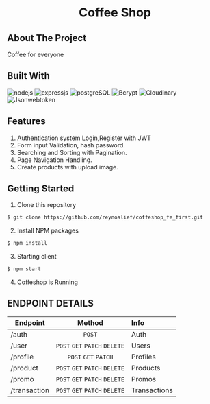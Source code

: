 <p align="center">
  <h1 align='center'>Coffee Shop</h1>
</p>

## About The Project

Coffee for everyone

## Built With

![nodejs](https://img.shields.io/badge/nodejs-18.15-brightgreen)
![expressjs](https://img.shields.io/badge/expressjs-4-lightgrey)
![postgreSQL](https://img.shields.io/badge/postgreSQL-11-blue)
![Bcrypt](https://img.shields.io/badge/bcrypt-5.1-orange)
![Cloudinary](https://img.shields.io/badge/cloudinary-1.35-blue)
![Jsonwebtoken](https://img.shields.io/badge/jwt-9.0.0-cyan)

## Features

1. Authentication system Login,Register with JWT
2. Form input Validation, hash password.
3. Searching and Sorting with Pagination.
4. Page Navigation Handling.
5. Create products with upload image.

## Getting Started

1. Clone this repository

```sh
$ git clone https://github.com/reynoalief/coffeshop_fe_first.git
```

2. Install NPM packages

```sh
$ npm install
```

3. Starting client

```sh
$ npm start
```

4. Coffeshop is Running

## ENDPOINT DETAILS

| Endpoint     |            Method             | Info         |
| ------------ | :---------------------------: | :----------- |
| /auth        |            `POST`             | Auth         |
| /user        | `POST` `GET` `PATCH` `DELETE` | Users        |
| /profile     |     `POST` `GET` `PATCH`      | Profiles     |
| /product     | `POST` `GET` `PATCH` `DELETE` | Products     |
| /promo       | `POST` `GET` `PATCH` `DELETE` | Promos       |
| /transaction | `POST` `GET` `PATCH` `DELETE` | Transactions |
